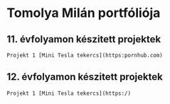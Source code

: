 # Tomolya Milán portfóliója

## 11. évfolyamon készitett projektek

    Projekt 1 [Mini Tesla tekercs](https:pornhub.com)
 
## 12. évfolyamon készitett projektek

    Projekt 1 [Mini Tesla tekercs](https:/)
